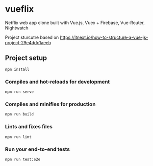 # vueflix

Netflix web app clone built with Vue.js, Vuex + Firebase, Vue-Router, Nightwatch

Project sturcutre based on https://itnext.io/how-to-structure-a-vue-js-project-29e4ddc1aeeb

## Project setup
```
npm install
```

### Compiles and hot-reloads for development
```
npm run serve
```

### Compiles and minifies for production
```
npm run build
```

### Lints and fixes files
```
npm run lint
```

### Run your end-to-end tests
```
npm run test:e2e
```
